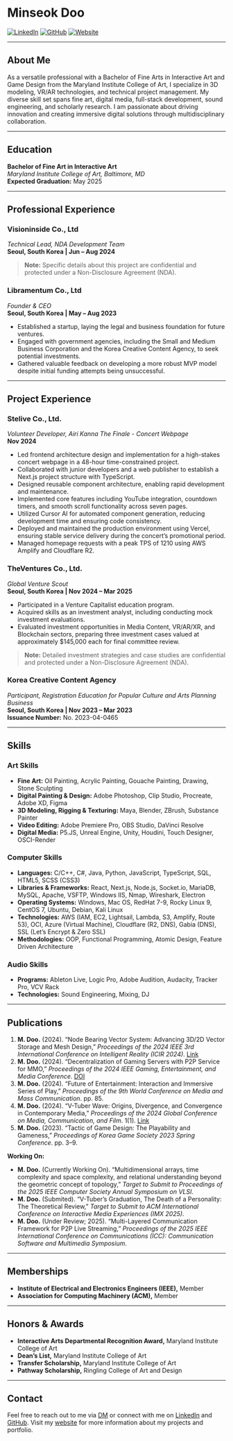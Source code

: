 # Minseok Doo

[![LinkedIn](https://img.shields.io/badge/LinkedIn-Connect-blue)](https://www.linkedin.com/in/minseok-doo/)
[![GitHub](https://img.shields.io/badge/GitHub-Follow-black)](https://github.com/tkakrdpahd)
[![Website](https://img.shields.io/badge/Website-Visit-green)](https://www.mdoo.info)

---

## About Me

As a versatile professional with a Bachelor of Fine Arts in Interactive Art and Game Design from the Maryland Institute College of Art, I specialize in 3D modeling, VR/AR technologies, and technical project management. My diverse skill set spans fine art, digital media, full-stack development, sound engineering, and scholarly research. I am passionate about driving innovation and creating immersive digital solutions through multidisciplinary collaboration.

---

## Education

**Bachelor of Fine Art in Interactive Art**  
*Maryland Institute College of Art, Baltimore, MD*  
**Expected Graduation:** May 2025

---

## Professional Experience

### **Visioninside Co., Ltd**  
*Technical Lead, NDA Development Team*  
**Seoul, South Korea | Jun – Aug 2024**

> **Note:** Specific details about this project are confidential and protected under a Non-Disclosure Agreement (NDA).

### **Libramentum Co., Ltd**  
*Founder & CEO*  
**Seoul, South Korea | May – Aug 2023**

- Established a startup, laying the legal and business foundation for future ventures.
- Engaged with government agencies, including the Small and Medium Business Corporation and the Korea Creative Content Agency, to seek potential investments.
- Gathered valuable feedback on developing a more robust MVP model despite initial funding attempts being unsuccessful.

---

## Project Experience

### **Stelive Co., Ltd.**  
*Volunteer Developer, Airi Kanna The Finale - Concert Webpage*  
**Nov 2024**

- Led frontend architecture design and implementation for a high-stakes concert webpage in a 48-hour time-constrained project.
- Collaborated with junior developers and a web publisher to establish a Next.js project structure with TypeScript.
- Designed reusable component architecture, enabling rapid development and maintenance.
- Implemented core features including YouTube integration, countdown timers, and smooth scroll functionality across seven pages.
- Utilized Cursor AI for automated component generation, reducing development time and ensuring code consistency.
- Deployed and maintained the production environment using Vercel, ensuring stable service delivery during the concert’s promotional period.
- Managed homepage requests with a peak TPS of 1210 using AWS Amplify and Cloudflare R2.

### **TheVentures Co., Ltd.**  
*Global Venture Scout*  
**Seoul, South Korea | Nov 2024 – Mar 2025**

- Participated in a Venture Capitalist education program.
- Acquired skills as an investment analyst, including conducting mock investment evaluations.
- Evaluated investment opportunities in Media Content, VR/AR/XR, and Blockchain sectors, preparing three investment cases valued at approximately $145,000 each for final committee review.
> **Note:** Detailed investment strategies and case studies are confidential and protected under a Non-Disclosure Agreement (NDA).

### **Korea Creative Content Agency**  
*Participant, Registration Education for Popular Culture and Arts Planning Business*  
**Seoul, South Korea | Nov 2023 – Mar 2023**  
**Issuance Number:** No. 2023-04-0465

---

## Skills

### **Art Skills**
- **Fine Art:** Oil Painting, Acrylic Painting, Gouache Painting, Drawing, Stone Sculpting
- **Digital Painting & Design:** Adobe Photoshop, Clip Studio, Procreate, Adobe XD, Figma
- **3D Modeling, Rigging & Texturing:** Maya, Blender, ZBrush, Substance Painter
- **Video Editing:** Adobe Premiere Pro, OBS Studio, DaVinci Resolve
- **Digital Media:** P5.JS, Unreal Engine, Unity, Houdini, Touch Designer, OSCI-Render

### **Computer Skills**
- **Languages:** C/C++, C#, Java, Python, JavaScript, TypeScript, SQL, HTML5, SCSS (CSS3)
- **Libraries & Frameworks:** React, Next.js, Node.js, Socket.io, MariaDB, MySQL, Apache, VSFTP, Windows IIS, Nmap, Wireshark, Electron
- **Operating Systems:** Windows, Mac OS, RedHat 7-9, Rocky Linux 9, CentOS 7, Ubuntu, Debian, Kali Linux
- **Technologies:** AWS (IAM, EC2, Lightsail, Lambda, S3, Amplify, Route 53), OCI, Azure (Virtual Machine), Cloudflare (R2, DNS), Gabia (DNS), SSL (Let’s Encrypt & Zero SSL)
- **Methodologies:** OOP, Functional Programming, Atomic Design, Feature Driven Architecture

### **Audio Skills**
- **Programs:** Ableton Live, Logic Pro, Adobe Audition, Audacity, Tracker Pro, VCV Rack
- **Technologies:** Sound Engineering, Mixing, DJ

---

## Publications

1. **M. Doo.** (2024). “Node Bearing Vector System: Advancing 3D/2D Vector Storage and Mesh Design,” *Proceedings of the 2024 IEEE 3rd International Conference on Intelligent Reality (ICIR 2024)*. [Link](https://icir.ieee.org)
2. **M. Doo.** (2024). “Decentralization of Gaming Servers with P2P Service for MMO,” *Proceedings of the 2024 IEEE Gaming, Entertainment, and Media Conference*. [DOI](https://doi.org/10.1109/GEM61861.2024.10585540)
3. **M. Doo.** (2024). “Future of Entertainment: Interaction and Immersive Series of Play,” *Proceedings of the 9th World Conference on Media and Mass Communication*. pp. 85.
4. **M. Doo.** (2024). “V-Tuber Wave: Origins, Divergence, and Convergence in Contemporary Media,” *Proceedings of the 2024 Global Conference on Media, Communication, and Film*. 1(1). [Link](https://proudpen.com/proceedings/index.php/mcfconf/article/view/156)
5. **M. Doo.** (2023). “Tactic of Game Design: The Playability and Gameness,” *Proceedings of Korea Game Society 2023 Spring Conference*. pp. 3–9.

**Working On:**

- **M. Doo.** (Currently Working On). “Multidimensional arrays, time complexity and space complexity, and relational understanding beyond the geometric concept of topology,” *Target to Submit to Proceedings of the 2025 IEEE Computer Society Annual Symposium on VLSI*.
- **M. Doo.** (Submited). “V-Tuber’s Graduation, The Death of a Personality: The Theoretical Review,” *Target to Submit to ACM International Conference on Interactive Media Experiences (IMX 2025)*.
- **M. Doo.** (Under Review; 2025). “Multi-Layered Communication Framework for P2P Live Streaming,” *Proceedings of the 2025 IEEE International Conference on Communications (ICC): Communication Software and Multimedia Symposium*.

---

## Memberships

- **Institute of Electrical and Electronics Engineers (IEEE),** Member
- **Association for Computing Machinery (ACM),** Member

---

## Honors & Awards

- **Interactive Arts Departmental Recognition Award,** Maryland Institute College of Art
- **Dean’s List,** Maryland Institute College of Art
- **Transfer Scholarship,** Maryland Institute College of Art
- **Pathway Scholarship,** Ringling College of Art and Design

---

## Contact

Feel free to reach out to me via [DM](https://www.instagram.com/tkakrdpahd) or connect with me on [LinkedIn](https://www.linkedin.com/in/minseok-doo/) and [GitHub](https://github.com/tkakrdpahd). Visit my [website](https://mdoo.info) for more information about my projects and portfolio.